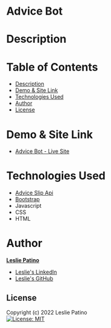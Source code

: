 # Advice Bot

# Description

# Table of Contents
* [Description](#description)
* [Demo & Site Link](#demo--site-link)
* [Technologies Used]()
* [Author](#author)
* [License](#license)

# Demo & Site Link
* [Advice Bot - Live Site](https://lesliejpatino.github.io/advice-bot/)

# Technologies Used
* [Advice Slip Api](https://api.adviceslip.com/#top)
* [Bootstrap](https://getbootstrap.com/)
* Javascript
* CSS
* HTML

# Author
**[Leslie Patino](https://lesliejpatino.github.io/portfolio/)**

* [Leslie's LinkedIn](https://www.linkedin.com/in/lesliejpatino/)
* [Leslie's GitHub](https://github.com/lesliejpatino)

## License
Copyright (c) 2022 Leslie Patino <br />
[![License: MIT](https://img.shields.io/badge/License-MIT-yellow.svg)](https://opensource.org/licenses/MIT) <br/>
